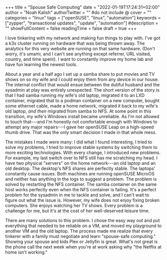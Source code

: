 +++
title = "Spouse Safe Computing"
date = "2022-01-19T17:24:31+02:00"
author = "Noah Kalish"
authorTwitter = "" #do not include @
cover = ""
categories = "linux"
tags = ["openSUSE", "linux", "automation"]
keywords = ["zypper", "transactional updates", "update", "automation"]
#description = ""
showFullContent = false
readingTime = false
draft = true
+++

I love tinkering with my network and making fun things to play with. I've got a k3s cluster running on hardware that was being thrown away. The analytics for this very website are running on that same hardware. (Don't worry, it's umami, and I can't see anything except referrer, URL visited, country, and time spent). I want to constantly improve my home lab and have fun learning the newest tools.

About a year and a half ago I set up a samba share to put movies and TV shows on so my wife and I could enjoy them from any device in our house. The internal conflict that would ensue between the dutiful husband and the sysadmin at play was entirely unexpected. The short version of the story is that I had samba running my wife's old laptop, migrated it to an LXD container, migrated that to a podman container on a new computer, bought some ethernet cable, made a home network, migrated it back to my wife's old laptop, *and then* migrated from samba to NFS. At some point in this transition, my wife's Windows install became unreliable. As I'm not allowed to touch that---and I'm honestly not comfortable enough with Windows to attempt any major repairs---I gave her openSUSE Leap on a high-speed thumb drive. That was the only smart decision I made in that whole mess.

The mistakes I made were many: I did what I found interesting, I tried to solve my problems, I tried to improve stable systems by switching them to more exciting technologies. With every change, I introduced new problems. For example, my last switch over to NFS still has me scratching my head. I have two physical "servers" on the home network---an old laptop and an old desktop. The desktop's NFS shares are perfectly stable. The laptops' constantly cause issues. Both machines are running openSUSE MicroOS and neither has anything in the logs to suggest a problem. The problem is solved by restarting the NFS container. The samba container on the same host works perfectly even when the NFS container is failing. It's a perfect problem for the sysadmin in me to tackle and solve, and I can't wait to figure out what the issue is. However, my wife does not enjoy fixing broken computers. She enjoys watching her TV shows. Every problem is a challenge for me, but it's at the cost of her well-deserved leisure time.

There are many solutions to this problem. I chose the easy way out and put everything that needed to be reliable on a VM, and moved my playground to another VM and the old laptop. The process made me realize that every tinkerer with a family must negotiate and learn "spouse-safe computing." Showing your spouse and kids Plex or Jellyfin is great. What's not great is the phone call the next week when you're at work asking why "the Netflix at home isn't working."
